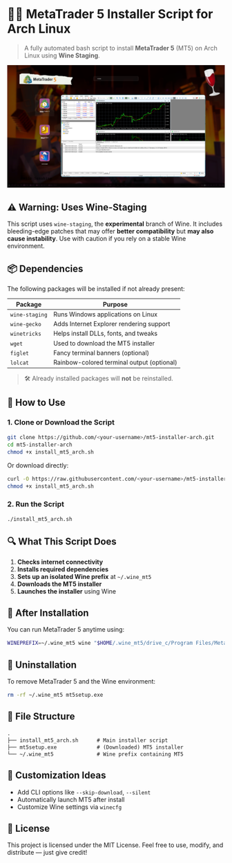 # 🧙‍♂️ MetaTrader 5 Installer Script for Arch Linux

> A fully automated bash script to install **MetaTrader 5** (MT5) on Arch Linux using **Wine Staging**.

![After Install Screenshot](./assets/metaTrader5ScriptBG.png)

## ⚠️ Warning: Uses Wine-Staging

This script uses `wine-staging`, the **experimental** branch of Wine. It includes bleeding-edge patches that may offer **better compatibility** but **may also cause instability**. Use with caution if you rely on a stable Wine environment.

## 📦 Dependencies

The following packages will be installed if not already present:

| Package        | Purpose                                    |
| -------------- | ------------------------------------------ |
| `wine-staging` | Runs Windows applications on Linux         |
| `wine-gecko`   | Adds Internet Explorer rendering support   |
| `winetricks`   | Helps install DLLs, fonts, and tweaks      |
| `wget`         | Used to download the MT5 installer         |
| `figlet`       | Fancy terminal banners (optional)          |
| `lolcat`       | Rainbow-colored terminal output (optional) |

> 🛠 Already installed packages will **not** be reinstalled.

## 🚀 How to Use

### 1. Clone or Download the Script

```bash
git clone https://github.com/<your-username>/mt5-installer-arch.git
cd mt5-installer-arch
chmod +x install_mt5_arch.sh
```

Or download directly:

```bash
curl -O https://raw.githubusercontent.com/<your-username>/mt5-installer-arch/main/install_mt5_arch.sh
chmod +x install_mt5_arch.sh
```

### 2. Run the Script

```bash
./install_mt5_arch.sh
```

## 🔍 What This Script Does

1. **Checks internet connectivity**
2. **Installs required dependencies**
3. **Sets up an isolated Wine prefix** at `~/.wine_mt5`
4. **Downloads the MT5 installer**
5. **Launches the installer** using Wine

## 🏁 After Installation

You can run MetaTrader 5 anytime using:

```bash
WINEPREFIX=~/.wine_mt5 wine "$HOME/.wine_mt5/drive_c/Program Files/MetaTrader 5/terminal64.exe"
```

## 🧹 Uninstallation

To remove MetaTrader 5 and the Wine environment:

```bash
rm -rf ~/.wine_mt5 mt5setup.exe
```

## 📁 File Structure

```
.
├── install_mt5_arch.sh      # Main installer script
├── mt5setup.exe             # (Downloaded) MT5 installer
└── ~/.wine_mt5              # Wine prefix containing MT5
```

## 🤖 Customization Ideas

- Add CLI options like `--skip-download`, `--silent`
- Automatically launch MT5 after install
- Customize Wine settings via `winecfg`

## 📄 License

This project is licensed under the MIT License. Feel free to use, modify, and distribute — just give credit!
